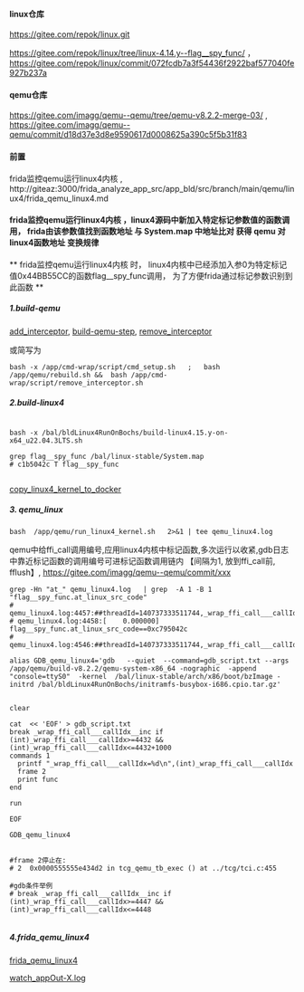 
#### linux仓库

https://gitee.com/repok/linux.git



https://gitee.com/repok/linux/tree/linux-4.14.y--flag__spy_func/  ， https://gitee.com/repok/linux/commit/072fcdb7a3f54436f2922baf577040fe927b237a

#### qemu仓库


https://gitee.com/imagg/qemu--qemu/tree/qemu-v8.2.2-merge-03/  ,  https://gitee.com/imagg/qemu--qemu/commit/d18d37e3d8e9590617d0008625a390c5f5b31f83
 



#### 前置
frida监控qemu运行linux4内核 , http://giteaz:3000/frida_analyze_app_src/app_bld/src/branch/main/qemu/linux4/frida_qemu_linux4.md


#### frida监控qemu运行linux4内核 ，linux4源码中新加入特定标记参数值的函数调用， frida由该参数值找到函数地址 与 System.map 中地址比对 获得 qemu 对 linux4函数地址 变换规律

** frida监控qemu运行linux4内核 时，  linux4内核中已经添加入参0为特定标记值0x44BB55CC的函数flag__spy_func调用， 为了方便frida通过标记参数识别到此函数 **

##### 1.build-qemu
[add_interceptor](http://giteaz:3000/frida_analyze_app_src/app_bld/src/branch/main/cmd-wrap.md#add_interceptor),
[build-qemu-step](http://giteaz:3000/frida_analyze_app_src/app_bld/src/branch/main/qemu/readme.md#build-qemu-step),
[remove_interceptor](http://giteaz:3000/frida_analyze_app_src/app_bld/src/branch/main/cmd-wrap.md#remove_interceptor)

或简写为
```shell
bash -x /app/cmd-wrap/script/cmd_setup.sh   ;   bash  /app/qemu/rebuild.sh &&  bash /app/cmd-wrap/script/remove_interceptor.sh
```
##### 2.build-linux4
```shell

bash -x /bal/bldLinux4RunOnBochs/build-linux4.15.y-on-x64_u22.04.3LTS.sh

grep flag__spy_func /bal/linux-stable/System.map 
# c1b5042c T flag__spy_func


```


[copy_linux4_kernel_to_docker](http://giteaz:3000/frida_analyze_app_src/app_bld/src/branch/main/qemu/linux4/frida_qemu_linux4.md#copy_linux4_kernel_to_docker)
##### 3. qemu_linux
```shell
bash  /app/qemu/run_linux4_kernel.sh   2>&1 | tee qemu_linux4.log
```


qemu中给ffi_call调用编号,应用linux4内核中标记函数,多次运行以收紧,gdb日志中靠近标记函数的调用编号可进标记函数调用链内  【间隔为1, 放到ffi_call前, fflush】,  https://gitee.com/imagg/qemu--qemu/commit/xxx

```shell
grep -Hn "at_" qemu_linux4.log   | grep  -A 1 -B 1  "flag__spy_func.at_linux_src_code"
# qemu_linux4.log:4457:##threadId=140737333511744,_wrap_ffi_call___callIdx.at_qemu_src_code=4432
# qemu_linux4.log:4458:[    0.000000] flag__spy_func.at_linux_src_code==0xc795042c
# qemu_linux4.log:4546:##threadId=140737333511744,_wrap_ffi_call___callIdx.at_qemu_src_code=4433

```


```shell
alias GDB_qemu_linux4='gdb   --quiet  --command=gdb_script.txt --args /app/qemu/build-v8.2.2/qemu-system-x86_64 -nographic  -append "console=ttyS0"  -kernel  /bal/linux-stable/arch/x86/boot/bzImage -initrd /bal/bldLinux4RunOnBochs/initramfs-busybox-i686.cpio.tar.gz'


```



```shell
clear

cat  << 'EOF' > gdb_script.txt
break _wrap_ffi_call___callIdx__inc if (int)_wrap_ffi_call___callIdx>=4432 && (int)_wrap_ffi_call___callIdx<=4432+1000
commands 1
  printf "_wrap_ffi_call___callIdx=%d\n",(int)_wrap_ffi_call___callIdx
  frame 2
  print func
end

run

EOF

GDB_qemu_linux4


#frame 2停止在:
# 2  0x0000555555e434d2 in tcg_qemu_tb_exec () at ../tcg/tci.c:455

```

```shell
#gdb条件举例
# break _wrap_ffi_call___callIdx__inc if (int)_wrap_ffi_call___callIdx>=4447 && (int)_wrap_ffi_call___callIdx<=4448


```

##### 4.frida_qemu_linux4
[frida_qemu_linux4](http://giteaz:3000/frida_analyze_app_src/app_bld/src/branch/main/qemu/linux4/frida_qemu_linux4.md#frida_qemu_linux4)

[watch_appOut-X.log](http://giteaz:3000/frida_analyze_app_src/app_bld/src/branch/main/qemu/linux4/frida_qemu_linux4_ignoreHugeFunc.md#watch_appout-xlog)